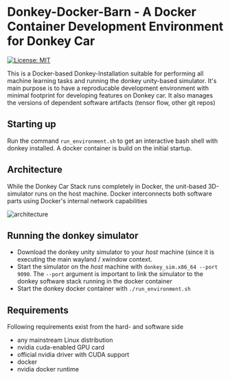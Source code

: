 # Donkey-Docker-Barn - A Docker Container Development Environment for Donkey Car

[![License: MIT](https://img.shields.io/badge/License-MIT-yellow.svg)](https://opensource.org/licenses/MIT)

This is a Docker-based Donkey-Installation suitable for performing all machine learning tasks and running the donkey unity-based simulator.
It's main purpose is to have a reproducable development environment with minimal footprint for developing features on Donkey car.
It also manages the versions of dependent software artifacts (tensor flow, other git repos)

## Starting up

Run the command `run_environment.sh` to get an interactive bash shell with donkey installed.
A docker container is build on the initial startup.

## Architecture

While the Donkey Car Stack runs completely in Docker, the unit-based 3D-simulator runs on the host machine.
Docker interconnects both software parts using Docker's internal network capabilities

![architecture](https://user-images.githubusercontent.com/491707/65860718-23044900-e36b-11e9-8b65-d22e4a8f9339.png)

## Running the donkey simulator

* Download the donkey unity simulator to your _host_ machine (since it is executing the main wayland / xwindow context.
* Start the simulator on the _host_ machine with `donkey_sim.x86_64 --port 9090`. The `--port` argument is important to link the simulator to the donkey software stack running in the docker container
* Start the donkey docker container with `./run_environment.sh`

## Requirements

Following requirements exist from the hard- and software side

* any mainstream Linux distribution
* nvidia cuda-enabled GPU card
* official nvidia driver with CUDA support
* docker
* nvidia docker runtime
